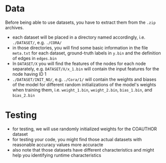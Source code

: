 # Data
Before being able to use datasets, you have to extract them from the `.zip` archives. 

- each dataset will be placed in a directory named accordingly, i.e. `./DATASET/`, e.g. `./CORA/`
- in those directories, you will find some basic information in the file `meta.txt` for each dataset, ground-truth labels in `y.bin` and the definition of edges in `edges.bin`
- In `DATASET/X` you will find the features of the nodes for each node separately, e.g. `DATASET/X/x_1.bin` will contain the input features for the node having ID 1
- `./DATASET/INIT_NO/`, e.g. `./Cora/1/` will contain the weights and biases of the model for different random initializations of the model's weights when training them, i.e. `weight_1.bin`, `weight_2.bin`, `bias_1.bin`, and `bias_2.bin`

# Testing
- for testing, we will use randomly initialized weights for the COAUTHOR dataset
- for testing your code, you might find those actual datasets with reasonable accuracy values more accuracte
- also note that those datasets have different characteristics and might help you identifying runtime characteristics

